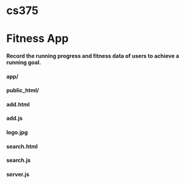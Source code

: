 # cs375
# Fitness App

#### Record the running progress and fitness data of users to achieve a running goal.

#### app/
####   public_html/
####     add.html
####     add.js
####     logo.jpg
####     search.html
####     search.js
####   server.js
